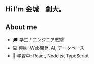 ## Hi I'm 金城　創大。

## About me
- 🎓 学生 / エンジニア志望
- 💻 興味: Web開発, AI, データベース
- 🌱 学習中: React, Node.js, TypeScript
